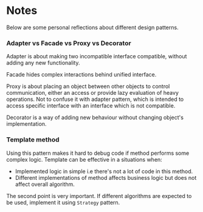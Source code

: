 Notes
=====

Below are some personal reflections about different design patterns. 

### Adapter vs Facade vs Proxy vs Decorator

Adapter is about making two incompatible interface compatible, without 
adding any new functionality.

Facade hides complex interactions behind unified interface.

Proxy is about placing an object between other objects to control communication,
either an access or provide lazy evaluation of heavy operations.
Not to confuse it with adapter pattern, which is intended 
to access specific interface with an interface which is not compatible.

Decorator is a way of adding new behaviour without changing object's implementation.

### Template method

Using this pattern makes it hard to debug code if method performs some complex logic.
Template can be effective in a situations when:
- Implemented logic in simple i.e there's not a lot of code in this method.
- Different implementations of method affects business logic but does not affect overall algorithm.

The second point is very important. If different algorithms are expected to be used,
implement it using `Strategy` pattern.

